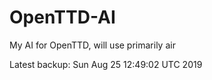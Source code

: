 # OpenTTD-AI
My AI for OpenTTD, will use primarily air

Latest backup: Sun Aug 25 12:49:02 UTC 2019
